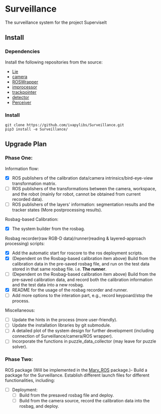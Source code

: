 # Surveillance

The surveillance system for the project SuperviseIt

## Install

### Dependencies

Install the following repositories from the source:

- [Lie](https://github.com/ivapylibs/Lie)
- [camera](https://github.com/ivapylibs/camera)
- [ROSWrapper](https://github.com/ivaROS/ROSWrapper)
- [improcessor](https://github.com/ivapylibs/improcessor)
- [trackpointer](https://github.com/ivapylibs/trackpointer)
- [detector](https://github.com/ivapylibs/detector.git)
- [Perceiver](https://github.com/ivapylibs/perceiver)

### Install

```
git clone https://github.com/ivapylibs/Surveillance.git
pip3 install -e Surveillance/
```



## Upgrade Plan 

### Phase One:

Information flow:

- [x] ROS publishers of the calibration data/camera intrinsics/bird-eye-view transformation matrix.
- [ ] ROS publishers of the transformations between the camera, workspace, and the robot (mainly for robot, cannot be obtained from current recorded data).
- [ ] ROS publishers of the layers' information: segmentation results and the tracker states (More postprocessing results).

Rosbag-based Calibration:

- [x] The system builder from the rosbag.

Rosbag recorder(raw RGB-D data)/runner(reading & layered-approach processing) scripts:

- [x] Add the automatic start for roscore to the ros deployment scripts.
- [x] (Dependent on the Rosbag-based calibration item above) Build from the calibration data in the pre-saved rosbag file, and run on the test data stored in that same rosbag file. i.e. **The runner**.
- [ ] (Dependent on the Rosbag-based calibration item above) Build from the pre-saved calibration data, and record both the calibration information and the test data into a new rosbag. 
- [x] README for the usage of the rosbag recorder and runner.
- [ ] Add more options to the interation part, e.g., record keypoard/stop the process.

Miscellaneous:
- [ ] Update the hints in the process (more user-friendly).
- [ ] Update the installation libraries by git submodule.
- [ ] A detailed plot of the system design for further development (including connection of Surveillance/camera/ROS wrapper).
- [ ] Incorporate the functions in puzzle_data_collector (may leave for puzzle solver).

### Phase Two:

ROS package (Will be implemented in the [Mary_ROS](https://github.gatech.edu/VisMan/Mary_ROS) package.)- Build a package for the Surveillance. Establish different launch files for different functionalities, including:

- [ ] Deployment:
  - [ ] Build from the presaved rosbag file and deploy.
  - [ ] Build from the camera source, record the calibration data into the rosbag, and deploy. 